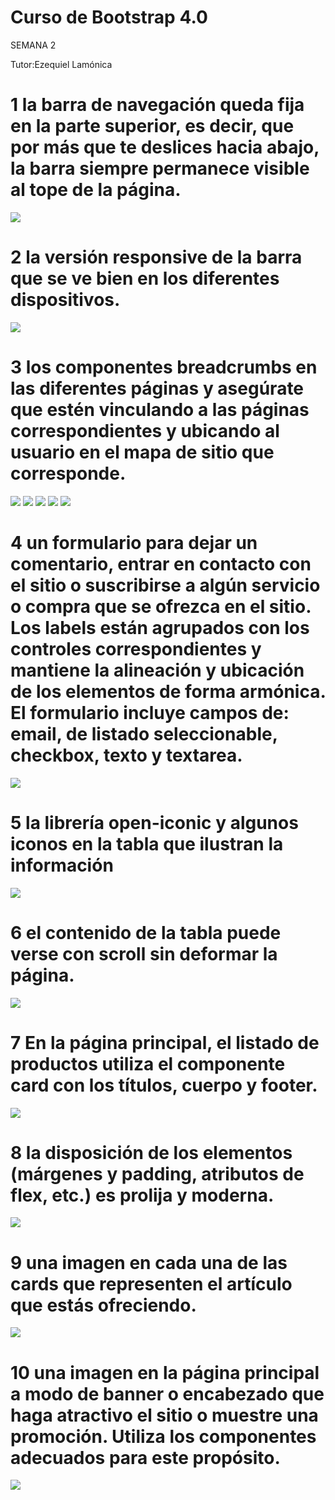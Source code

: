# Curso de Bootstrap 4.0

SEMANA 2

Tutor:Ezequiel Lamónica



# 1 la barra de navegación queda fija en la parte superior, es decir, que por más que te deslices hacia abajo, la barra siempre permanece visible al tope de la página.
![](./revisiones/parte1.png)



# 2 la versión responsive de la barra que se ve bien en los diferentes dispositivos.
![](./revisiones/parte2.png)


# 3 los componentes breadcrumbs en las diferentes páginas y asegúrate que estén vinculando a las páginas correspondientes y ubicando al usuario en el mapa de sitio que corresponde.

![](./revisiones/parte3a.png)
![](./revisiones/parte3b.png)
![](./revisiones/parte3c.png)
![](./revisiones/parte3d.png)
![](./revisiones/parte3e.png)

# 4 un formulario para dejar un comentario, entrar en contacto con el sitio o suscribirse a algún servicio o compra que se ofrezca en el sitio. Los labels están agrupados con los controles correspondientes y mantiene la alineación y ubicación de los elementos de forma armónica. El formulario incluye campos de: email, de listado seleccionable, checkbox, texto y textarea.
![](./revisiones/parte4.png)

# 5 la librería open-iconic y algunos iconos en la tabla que ilustran la información
![](./revisiones/parte5.png)

# 6 el contenido de la tabla puede verse con scroll sin deformar la página.
![](./revisiones/parte6.png)


# 7 En la página principal, el listado de productos utiliza el componente card con los títulos, cuerpo y footer.
![](./revisiones/parte7.png)

# 8 la disposición de los elementos (márgenes y padding, atributos de flex, etc.) es prolija y moderna.
![](./revisiones/parte8.png)


# 9 una imagen en cada una de las cards que representen el artículo que estás ofreciendo.
![](./revisiones/parte9.png)

# 10 una imagen en la página principal a modo de banner o encabezado que haga atractivo el sitio o muestre una promoción. Utiliza los componentes adecuados para este propósito.

![](./revisiones/parte10.png)


